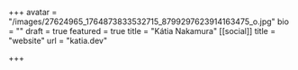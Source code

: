 +++
avatar = "/images/27624965_1764873833532715_8799297623914163475_o.jpg"
bio = ""
draft = true
featured = true
title = "Kátia Nakamura"
[[social]]
title = "website"
url = "katia.dev"

+++
